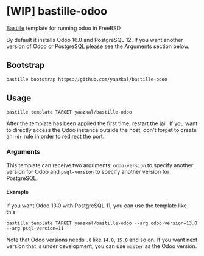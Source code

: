 # [WIP] bastille-odoo
[Bastille](https://github.com/bastillebsd/bastille) template for running odoo in FreeBSD

By default it installs Odoo 16.0 and PostgreSQL 12. If you want another version of Odoo or PostgreSQL please see the Arguments section below.

## Bootstrap

```shell
bastille bootstrap https://github.com/yaazkal/bastille-odoo
```

## Usage

```shell
bastille template TARGET yaazkal/bastille-odoo
```

After the template has been applied the first time, restart the jail.
If you want to directly access the Odoo instance outside the host, don't forget to create an `rdr` rule in order to redirect the port.

### Arguments
This template can receive two arguments: `odoo-version` to specify another version for Odoo and `psql-version` to specify another version for PostgreSQL.

#### Example
If you want Odoo 13.0 with PostgreSQL 11, you can use the template like this:

```shell
bastille template TARGET yaazkal/bastille-odoo --arg odoo-version=13.0 --arg psql-version=11
```

Note that Odoo versions needs `.0` like `14.0`, `15.0` and so on. If you want next version that is under development, you can use `master` as the Odoo version.
